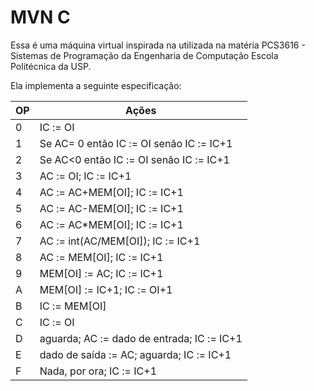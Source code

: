 # MVN C

Essa é uma máquina virtual inspirada na utilizada na matéria PCS3616 - Sistemas de Programação da Engenharia de Computação Escola Politécnica da USP.

Ela implementa a seguinte especificação:

| OP|  Ações |
| --- | --- |
| 0 | IC := OI |
| 1 | Se AC= 0 então IC := OI senão IC := IC+1 |
| 2 | Se AC<0 então IC := OI senão IC := IC+1 |
| 3 | AC := OI; IC := IC+1 |
| 4 | AC := AC+MEM[OI]; IC := IC+1 |
| 5 | AC := AC-MEM[OI]; IC := IC+1 |
| 6 | AC := AC*MEM[OI]; IC := IC+1 |
| 7 | AC := int(AC/MEM[OI]); IC := IC+1 |
| 8 | AC := MEM[OI]; IC := IC+1 |
| 9 | MEM[OI] := AC; IC := IC+1 |
| A | MEM[OI] := IC+1; IC := OI+1 |
| B | IC := MEM[OI] |
| C | IC := OI |
| D | aguarda; AC := dado de entrada; IC := IC+1 |
| E | dado de saída := AC; aguarda; IC := IC+1 |
| F | Nada, por ora; IC := IC+1 |